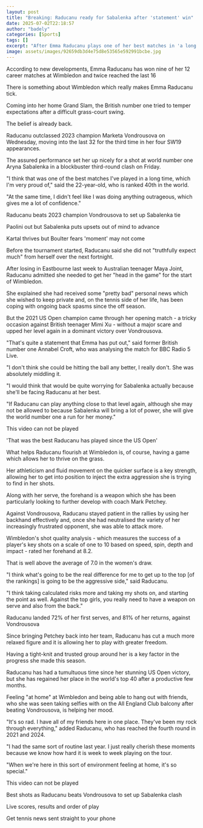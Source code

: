 ```yaml
---
layout: post
title: "Breaking: Raducanu ready for Sabalenka after 'statement' win"
date: 2025-07-02T22:18:57
author: "badely"
categories: [Sports]
tags: []
excerpt: "After Emma Raducanu plays one of her best matches in 'a long time', BBC Sport analyses how she can test world number one Aryna Sabalenka."
image: assets/images/92659db3d4e75d8e53565e592991bcbe.jpg
---
```


According to new developments, Emma Raducanu has won nine of her 12 career matches at Wimbledon and twice reached the last 16

There is something about Wimbledon which really makes Emma Raducanu tick.

Coming into her home Grand Slam, the British number one tried to temper expectations after a difficult grass-court swing.

The belief is already back. 

Raducanu outclassed 2023 champion Marketa Vondrousova on Wednesday, moving into the last 32 for the third time in her four SW19 appearances.

The assured performance set her up nicely for a shot at world number one Aryna Sabalenka in a blockbuster third-round clash on Friday.

"I think that was one of the best matches I've played in a long time, which I'm very proud of," said the 22-year-old, who is ranked 40th in the world.

"At the same time, I didn't feel like I was doing anything outrageous, which gives me a lot of confidence."

Raducanu beats 2023 champion Vondrousova to set up Sabalenka tie

Paolini out but Sabalenka puts upsets out of mind to advance

Kartal thrives but Boulter fears 'moment' may not come

Before the tournament started, Raducanu said she did not "truthfully expect much" from herself over the next fortnight.

After losing in Eastbourne last week to Australian teenager Maya Joint, Raducanu admitted she needed to get her "head in the game" for the start of Wimbledon.

She explained she had received some "pretty bad" personal news which she wished to keep private and, on the tennis side of her life, has been coping with ongoing back spasms since the off season.

But the 2021 US Open champion came through her opening match - a tricky occasion against British teenager Mimi Xu - without a major scare and upped her level again in a dominant victory over Vondrousova.

"That's quite a statement that Emma has put out," said former British number one Annabel Croft, who was analysing the match for BBC Radio 5 Live.

"I don't think she could be hitting the ball any better, I really don't. She was absolutely middling it.

"I would think that would be quite worrying for Sabalenka actually because she'll be facing Raducanu at her best.

"If Raducanu can play anything close to that level again, although she may not be allowed to because Sabalenka will bring a lot of power, she will give the world number one a run for her money."

This video can not be played

'That was the best Raducanu has played since the US Open'

What helps Raducanu flourish at Wimbledon is, of course, having a game which allows her to thrive on the grass.

Her athleticism and fluid movement on the quicker surface is a key strength, allowing her to get into position to inject the extra aggression she is trying to find in her shots.

Along with her serve, the forehand is a weapon which she has been particularly looking to further develop with coach Mark Petchey.

Against Vondrousova, Raducanu stayed patient in the rallies by using her backhand effectively and, once she had neutralised the variety of her increasingly frustrated opponent, she was able to attack more.

Wimbledon's shot quality analysis - which measures the success of a player's key shots on a scale of one to 10 based on speed, spin, depth and impact - rated her forehand at 8.2.

That is well above the average of 7.0 in the women's draw.

"I think what's going to be the real difference for me to get up to the top [of the rankings] is going to be the aggressive side," said Raducanu.

"I think taking calculated risks more and taking my shots on, and starting the point as well. Against the top girls, you really need to have a weapon on serve and also from the back."

Raducanu landed 72% of her first serves, and 81% of her returns, against Vondrousova

Since bringing Petchey back into her team, Raducanu has cut a much more relaxed figure and it is allowing her to play with greater freedom.

Having a tight-knit and trusted group around her is a key factor in the progress she made this season.

Raducanu has had a tumultuous time since her stunning US Open victory, but she has regained her place in the world's top 40 after a productive few months.

Feeling "at home" at Wimbledon and being able to hang out with friends, who she was seen taking selfies with on the All England Club balcony after beating Vondrousova, is helping her mood.

"It's so rad. I have all of my friends here in one place. They've been my rock through everything," added Raducanu, who has reached the fourth round in 2021 and 2024.

"I had the same sort of routine last year. I just really cherish these moments because we know how hard it is week to week playing on the tour.

"When we're here in this sort of environment feeling at home, it's so special."

This video can not be played

Best shots as Raducanu beats Vondrousova to set up Sabalenka clash

Live scores, results and order of play

Get tennis news sent straight to your phone

